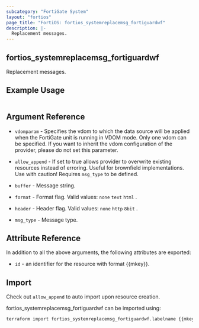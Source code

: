 ```yaml
---
subcategory: "FortiGate System"
layout: "fortios"
page_title: "FortiOS: fortios_systemreplacemsg_fortiguardwf"
description: |-
  Replacement messages.
---
```


## fortios_systemreplacemsg_fortiguardwf
Replacement messages.

## Example Usage

```hcl

```

## Argument Reference
* `vdomparam` - Specifies the vdom to which the data source will be applied when the FortiGate unit is running in VDOM mode. Only one vdom can be specified. If you want to inherit the vdom configuration of the provider, please do not set this parameter.
* `allow_append` - If set to true allows provider to overwrite existing resources instead of erroring. Useful for brownfield implementations. Use with caution! Requires `msg_type` to be defined.

* `buffer` - Message string.
* `format` - Format flag. Valid values: `none` `text` `html` .
* `header` - Header flag. Valid values: `none` `http` `8bit` .
* `msg_type` - Message type.

## Attribute Reference

In addition to all the above arguments, the following attributes are exported:
* `id` - an identifier for the resource with format {{mkey}}.

## Import

Check out `allow_append` to auto import upon resource creation.

fortios_systemreplacemsg_fortiguardwf can be imported using:
```sh
terraform import fortios_systemreplacemsg_fortiguardwf.labelname {{mkey}}
```
